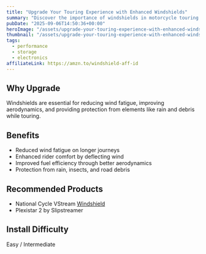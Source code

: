 ```yaml
---
title: "Upgrade Your Touring Experience with Enhanced Windshields"
summary: "Discover the importance of windshields in motorcycle touring and improve your rides with our top picks."
pubDate: "2025-09-06T14:50:36+00:00"
heroImage: "/assets/upgrade-your-touring-experience-with-enhanced-windshields-hero.jpg"
thumbnail: "/assets/upgrade-your-touring-experience-with-enhanced-windshields-thumb.jpg"
tags:
  - performance
  - storage
  - electronics
affiliateLink: https://amzn.to/windshield-aff-id
---
```


<h2>Why Upgrade</h2>
<p>Windshields are essential for reducing wind fatigue, improving aerodynamics, and providing protection from elements like rain and debris while touring.</p>
<h2>Benefits</h2>
<ul>
  <li>Reduced wind fatigue on longer journeys</li>
  <li>Enhanced rider comfort by deflecting wind</li>
  <li>Improved fuel efficiency through better aerodynamics</li>
  <li>Protection from rain, insects, and road debris</li>
</ul>
<h2>Recommended Products</h2>
<ul>
  <li>National Cycle VStream <a href="https://amzn.to/windshield-aff-id" target="_blank" rel="noopener noreferrer">Windshield</a></li>
  <li>Plexistar 2 by Slipstreamer</li>
</ul>
<h2>Install Difficulty</h2>
<p>Easy / Intermediate</p>